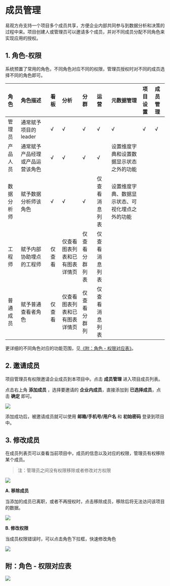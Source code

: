 # 成员管理

易观方舟支持一个项目多个成员共享，方便企业内部共同参与到数据分析和决策的过程中来。项目创建人或管理员可以邀请多个成员，并对不同成员分配不同角色来实现应用的授权。

## 1. 角色-权限

系统预置了常用的角色，不同角色对应不同的权限，管理员授权时对不同的成员选择不同的角色即可。

| 角色 | 角色描述 | 看板 | 分析 | 分群 | 运营 | 元数据管理 | 项目设置 | 成员管理 |
| :--- | :--- | :--- | :--- | :--- | :--- | :--- | :--- | :--- |
| 管理员 | 通常赋予项目的leader | √ | √ | √ | √ | √ | √ | √ |
| 产品人员 | 通常赋予产品经理或产品运营该角色 | √ | √ | √ | √ | 设置维度字典和设置数据显示状态之外的功能 |  |  |
| 数据分析师 | 赋予数据分析师该角色 | √ | √ | √ | 仅查看消息列表 | 设置维度字典、数据显示状态、可视化埋点之外的功能 |  |  |
| 工程师 | 赋予内部协助埋点的工程师 | 仅查看 | 仅查看图表列表和已有图表详情页 | 仅查看分群列表 | 仅查看消息列表 |  |  |  |
| 普通成员 | 赋予普通查看者角色 | 仅查看 | 仅查看图表列表和已有图表详情页 | 仅查看分群列 | 仅查看消息列表 |  |  |  |

更详细的不同角色对应的功能范围，见[《附：角色 - 权限对应表》](member.md#fu-jiao-se-quan-xian-dui-ying-biao)。

## 2. 邀请成员

项目管理员有权限邀请企业成员到本项目中。点击 **成员管理** 进入项目成员列表。

点击右上角 **添加成员** ，选择要邀请的 **企业内成员**，直接添加到 **已选择成员**，点击 **确定** 即可。

![ ](https://imguserradar.analysys.cn/fangzhou/img/2018/12/201812191130157614.gif)

添加成功后，被邀请成员就可以使用 **邮箱/手机号/用户名** 和 **初始密码** 登录到项目中。

## 3. 修改成员

在成员列表页可以查看当前项目中，成员的信息以及对应的权限，管理员有权移除某个成员。

> 注：管理员之间没有权限移除或者修改对方权限

![ ](https://imguserradar.analysys.cn/fangzhou/img/2018/12/201812191136255193.png)

**A. 移除成员**

当添加的成员已离职，或者不再授权时，点击移除成员，移除后将无法访问该项目的数据。

![ ](https://imguserradar.analysys.cn/fangzhou/img/2018/12/201812191140131115.png)

**B. 修改权限**

当成员权限错误时，可以点击角色下拉框，快速修改角色

![ ](https://imguserradar.analysys.cn/fangzhou/img/2018/12/201812191141170214.png)

## 附：角色 - 权限对应表

![ ](https://imguserradar.analysys.cn/fangzhou/img/2019/01/201901041749381381.png)

